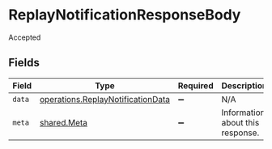 # ReplayNotificationResponseBody

Accepted


## Fields

| Field                                                                                  | Type                                                                                   | Required                                                                               | Description                                                                            |
| -------------------------------------------------------------------------------------- | -------------------------------------------------------------------------------------- | -------------------------------------------------------------------------------------- | -------------------------------------------------------------------------------------- |
| `data`                                                                                 | [operations.ReplayNotificationData](../../models/operations/replaynotificationdata.md) | :heavy_minus_sign:                                                                     | N/A                                                                                    |
| `meta`                                                                                 | [shared.Meta](../../models/shared/meta.md)                                             | :heavy_minus_sign:                                                                     | Information about this response.                                                       |